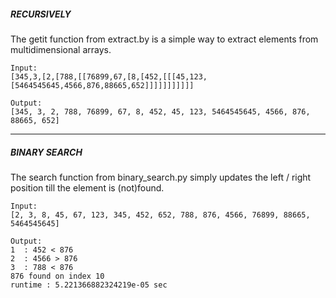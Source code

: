 ##### RECURSIVELY

The getit function from extract.by is a simple way to extract elements from multidimensional arrays.
```
Input:
[345,3,[2,[788,[[76899,67,[8,[452,[[[45,123,[5464545645,4566,876,88665,652]]]]]]]]]]]
```

```
Output:
[345, 3, 2, 788, 76899, 67, 8, 452, 45, 123, 5464545645, 4566, 876, 88665, 652]
```
---

##### BINARY SEARCH

The search function from binary_search.py simply updates the left / right position till the element is (not)found.

```
Input:
[2, 3, 8, 45, 67, 123, 345, 452, 652, 788, 876, 4566, 76899, 88665, 5464545645]
```
```
Output:
1  : 452 < 876
2  : 4566 > 876
3  : 788 < 876
876 found on index 10
runtime : 5.221366882324219e-05 sec
```

